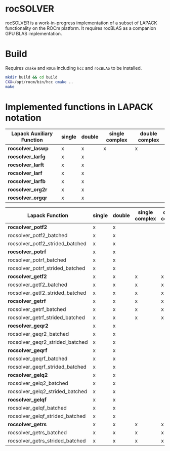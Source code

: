 # rocSOLVER

rocSOLVER is a work-in-progress implementation of a subset of LAPACK functionality on the ROCm platform. It requires rocBLAS as a companion GPU BLAS implementation.

# Build
Requires `cmake` and `ROCm` including `hcc` and `rocBLAS` to be installed.

```bash
mkdir build && cd build
CXX=/opt/rocm/bin/hcc cmake ..
make
```
# Implemented functions in LAPACK notation

| Lapack Auxiliary Function | single | double | single complex | double complex |
| ------------------------- | ------ | ------ | -------------- | -------------- |
|**rocsolver_laswp**        |     x  |    x   |      x         |   x            |
|**rocsolver_larfg**        |     x  |    x   |                |                |
|**rocsolver_larft**        |     x  |    x   |                |                |
|**rocsolver_larf**         |     x  |    x   |                |                |
|**rocsolver_larfb**        |     x  |    x   |                |                |
|**rocsolver_org2r**        |     x  |    x   |                |                |
|**rocsolver_orgqr**        |     x  |    x   |                |                |

| Lapack Function                 | single | double | single complex | double complex |
| ------------------------------- | ------ | ------ | -------------- | -------------- |
|**rocsolver_potf2**              |     x  |    x   |                |                |
|rocsolver_potf2_batched          |     x  |    x   |                |                |
|rocsolver_potf2_strided_batched  |     x  |    x   |                |                |
|**rocsolver_potrf**              |     x  |    x   |                |                |
|rocsolver_potrf_batched          |     x  |    x   |                |                |
|rocsolver_potrf_strided_batched  |     x  |    x   |                |                |
|**rocsolver_getf2**              |     x  |    x   |   x            |  x             |
|rocsolver_getf2_batched          |     x  |    x   |   x            |  x             |
|rocsolver_getf2_strided_batched  |     x  |    x   |   x            |  x             |
|**rocsolver_getrf**              |     x  |    x   |   x            |  x             |
|rocsolver_getrf_batched          |     x  |    x   |   x            |  x             |
|rocsolver_getrf_strided_batched  |     x  |    x   |   x            |  x             |
|**rocsolver_geqr2**              |     x  |    x   |                |                |
|rocsolver_geqr2_batched          |     x  |    x   |                |                |
|rocsolver_geqr2_strided_batched  |     x  |    x   |                |                |
|**rocsolver_geqrf**              |     x  |    x   |                |                |
|rocsolver_geqrf_batched          |     x  |    x   |                |                |
|rocsolver_geqrf_strided_batched  |     x  |    x   |                |                |
|**rocsolver_gelq2**              |     x  |    x   |                |                |
|rocsolver_gelq2_batched          |     x  |    x   |                |                |
|rocsolver_gelq2_strided_batched  |     x  |    x   |                |                |
|**rocsolver_gelqf**              |     x  |    x   |                |                |
|rocsolver_gelqf_batched          |     x  |    x   |                |                |
|rocsolver_gelqf_strided_batched  |     x  |    x   |                |                |
|**rocsolver_getrs**              |     x  |    x   |   x            |  x             |
|rocsolver_getrs_batched          |     x  |    x   |   x            |  x             |
|rocsolver_getrs_strided_batched  |     x  |    x   |   x            |  x             |
